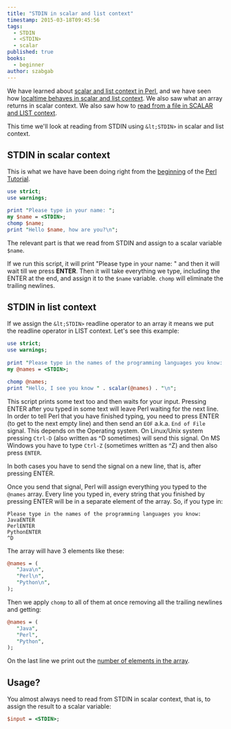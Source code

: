 ```yaml
---
title: "STDIN in scalar and list context"
timestamp: 2015-03-18T09:45:56
tags:
  - STDIN
  - <STDIN>
  - scalar
published: true
books:
  - beginner
author: szabgab
---
```



We have learned about [scalar and list context in Perl](/scalar-and-list-context-in-perl), and we have seen
how [localtime behaves in scalar and list context](/the-year-19100). We also saw what an array returns
 in scalar context.
We also saw how to [read from a file in SCALAR and LIST context](/reading-from-a-file-in-scalar-and-list-context).

This time we'll look at reading from STDIN using `&lt;STDIN>` in scalar and list context.



## STDIN in scalar context

This is what we have have been doing right from the
[beginning](/installing-perl-and-getting-started) of the [Perl Tutorial](/perl-tutorial).

```perl
use strict;
use warnings;

print "Please type in your name: ";
my $name = <STDIN>;
chomp $name;
print "Hello $name, how are you?\n";
```

The relevant part is that we read from STDIN and assign to a scalar variable `$name`.

If we run this script, it will print "Please type in your name: " and then it will wait till we press <b>ENTER</b>.
Then it will take everything we type, including the ENTER at the end, and assign it to the `$name` variable.
`chomp` will eliminate the trailing newlines.


## STDIN in list context

If we assign the `&lt;STDIN>` readline operator to an array it means we put the readline operator in LIST context.
Let's see this example:

```perl
use strict;
use warnings;
 
print "Please type in the names of the programming languages you know: ";
my @names = <STDIN>;

chomp @names;
print "Hello, I see you know " . scalar(@names) . "\n";
```

This script prints some text too and then waits for your input. Pressing ENTER after you typed in some text
will leave Perl waiting for the next line. In order to tell Perl that you have finished typing, you need to press
ENTER (to get to the next empty line) and then send an `EOF` a.k.a. `End of File` signal.
This depends on the Operating system. On Linux/Unix system pressing `Ctrl-D`
(also written as ^D sometimes) will send this signal.
On MS Windows you have to type `Ctrl-Z` (sometimes written as ^Z) and then also press `ENTER`.

In both cases you have to send the signal on a new line, that is, after pressing ENTER.

Once you send that signal, Perl will assign everything you typed to the `@names` array.
Every line you typed in, every string that you finished by pressing ENTER
will be in a separate element of the array. So, if you type in:

```
Please type in the names of the programming languages you know:
JavaENTER
PerlENTER
PythonENTER
^D
```

The array will have 3 elements like these:

```perl
@names = (
   "Java\n",
   "Perl\n",
   "Python\n",
);
```

Then we apply `chomp` to all of them at once removing all the trailing newlines and getting:

```perl
@names = (
   "Java",
   "Perl",
   "Python",
);
```

On the last line we print out the [number of elements in the array](/length-of-an-array).


## Usage?

You almost always need to read from STDIN in scalar context,
that is, to assign the result to a scalar variable:

```perl
$input = <STDIN>;
```


